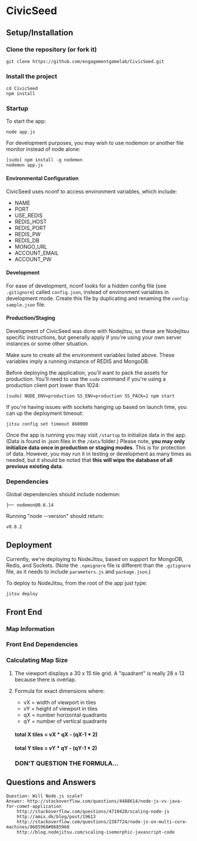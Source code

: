 # CivicSeed

## Setup/Installation

### Clone the repository (or fork it)

	git clone https://github.com/engagementgamelab/CivicSeed.git

### Install the project

	cd CivicSeed
	npm install

### Startup

To start the app:

	node app.js

For development purposes, you may wish to use nodemon or another file monitor instead of node alone:

	[sudo] npm install -g nodemon
	nodemon app.js

#### Environmental Configuration

CivicSeed uses nconf to access environment variables, which include:

 * NAME
 * PORT
 * USE_REDIS
 * REDIS_HOST
 * REDIS_PORT
 * REDIS_PW
 * REDIS_DB
 * MONGO_URL
 * ACCOUNT_EMAIL
 * ACCOUNT_PW

#### Development

For ease of development, nconf looks for a hidden config file (see ```.gitignore```) called ```config.json```, instead of environment variables in development mode. Create this file by duplicating and renaming the ```config-sample.json``` file.

#### Production/Staging

Development of CivicSeed was done with Nodejitsu, so these are Nodejitsu specific instructions, but generally apply if you're using your own server instances or some other situation.

Make sure to create all the environment variables listed above. These variables imply a running instance of REDIS and MongoDB.

Before deploying the application, you'll want to pack the assets for production. You'll need to use the ```sudo``` command if you're using a production client port lower than 1024:

	[sudo] NODE_ENV=production SS_ENV=production SS_PACK=1 npm start

If you're having issues with sockets hanging up based on launch time, you can up the deployment timeout:

	jitsu config set timeout 860000



Once the app is running you may visit `/startup` to initialize data in the app. (Data is found in .json files in the `/data` folder.) Please note, **you may only initialize data once in production or staging modes**. This is for protection of data. However, you may run it in testing or development as many times as needed, but it should be noted that **this will wipe the database of all previous existing data**.

### Dependencies

Global dependencies should include nodemon:

	├── nodemon@0.6.14

Running "node --version" should return:

	v0.8.2

## Deployment

Currently, we're deploying to NodeJitsu, based on support for MongoDB, Redis, and Sockets. (Note the ```.npmignore``` file is different than the ```.gitignore``` file, as it needs to include ```parameters.js``` and ```package.json```.)

To deploy to NodeJitsu, from the root of the app just type:

    jitsu deploy

## Front End

### Map Information

### Front End Dependencies

### Calculating Map Size

1. The viewport displays a 30 x 15 tile grid.  A "quadrant" is really 28 x 13 because there is overlap.

2. Formula for exact dimensions where:
    - vX = width of viewport in tiles
    - vY = height of viewport in tiles
    - qX = number horizontal quadrants
    - qY = number of vertical quadrants

    #### total X tiles = vX * qX - (qX-1 * 2)
    #### total Y tiles =  vY * qY - (qY-1 * 2)

    ### DON'T QUESTION THE FORMULA...

## Questions and Answers

	Question: Will Node.js scale?
	Answer: http://stackoverflow.com/questions/4488614/node-js-vs-java-for-comet-application
		http://stackoverflow.com/questions/4710420/scaling-node-js
		http://amix.dk/blog/post/19613
		http://stackoverflow.com/questions/2387724/node-js-on-multi-core-machines/8685968#8685968
		http://blog.nodejitsu.com/scaling-isomorphic-javascript-code